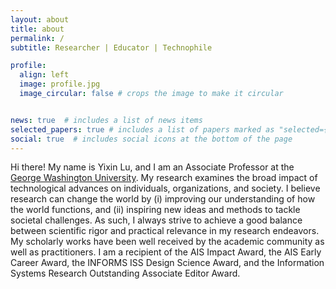 ```yaml
---
layout: about
title: about
permalink: /
subtitle: Researcher | Educator | Technophile

profile:
  align: left
  image: profile.jpg
  image_circular: false # crops the image to make it circular


news: true  # includes a list of news items
selected_papers: true # includes a list of papers marked as "selected={true}"
social: true  # includes social icons at the bottom of the page
---
```


Hi there! My name is Yixin Lu, and I am an Associate Professor at the [George Washington University](https://www.gwu.edu). My research examines the broad impact of technological advances on individuals, organizations, and society. I believe research can change the world by (i) improving our understanding of how the world functions, and (ii) inspiring new ideas and methods to tackle societal challenges. As such, I always strive to achieve a good balance between scientific rigor and practical relevance in my research endeavors. My scholarly works have been well received by the academic community as well as practitioners. I am a recipient of the AIS Impact Award, the AIS Early Career Award, the INFORMS ISS Design Science Award, and the Information Systems Research Outstanding Associate Editor Award. 
